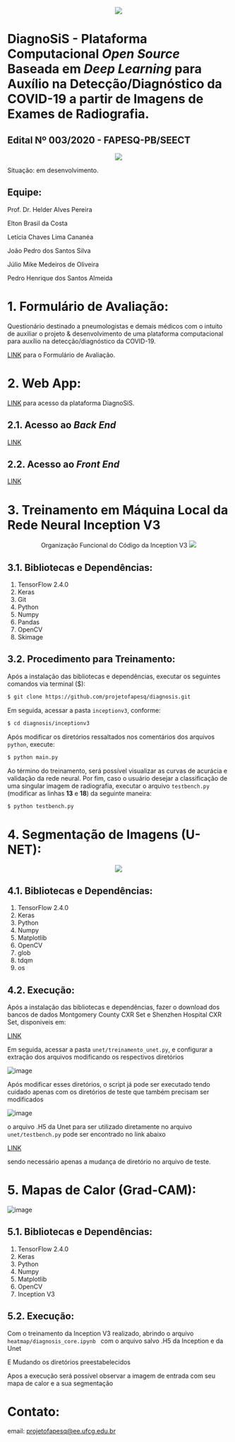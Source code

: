 <p align="center">
  <img src="https://user-images.githubusercontent.com/68599113/96298544-a289a800-0fc0-11eb-9494-d3b388df8cc0.png">
</p>

# DiagnoSiS - Plataforma Computacional *Open Source* Baseada em *Deep Learning* para Auxílio na Detecção/Diagnóstico da COVID-19 a partir de Imagens de Exames de Radiografia.

## Edital Nº 003/2020 - FAPESQ-PB/SEECT

<p align="center">
  <img src="https://user-images.githubusercontent.com/68599113/96297444-dbc11880-0fbe-11eb-9abb-83eca9bcf28d.png">
</p>

Situação: em desenvolvimento.

## Equipe:

Prof. Dr. Helder Alves Pereira

Elton Brasil da Costa

Letícia Chaves Lima Cananéa

João Pedro dos Santos Silva

Júlio Mike Medeiros de Oliveira

Pedro Henrique dos Santos Almeida

# 1. Formulário de Avaliação:

Questionário destinado a pneumologistas e demais médicos com o intuito de auxiliar o projeto & desenvolvimento de uma plataforma computacional para auxílio na detecção/diagnóstico da COVID-19. 

[LINK](https://docs.google.com/forms/d/e/1FAIpQLSdoAiUnwLP0w4MZqvo7KIw2O3LXweXnYSKDZTIaGCIujM6rRg/viewform?usp=pp_url) para o Formulário de Avaliação.

# 2. Web App:

[LINK](https://projetofapesq.github.io/app/) para acesso da plataforma DiagnoSiS.

## 2.1. Acesso ao *Back End* 

[LINK](https://github.com/projetofapesq/app-backend)

## 2.2. Acesso ao *Front End* 

[LINK](https://github.com/projetofapesq/app-frontend)

# 3. Treinamento em Máquina Local da Rede Neural Inception V3

<p align="center">
  Organização Funcional do Código da Inception V3
  <img src="https://user-images.githubusercontent.com/68599113/112775061-ba526700-9009-11eb-938e-57ffaa661774.png">
</p>

## 3.1. Bibliotecas e Dependências:

1. TensorFlow 2.4.0
2. Keras
3. Git
4. Python
5. Numpy
6. Pandas
7. OpenCV
8. Skimage

## 3.2. Procedimento para Treinamento:

Após a instalação das bibliotecas e dependências, executar os seguintes comandos via terminal ($):
```bash
$ git clone https://github.com/projetofapesq/diagnosis.git
```

Em seguida, acessar a pasta ```inceptionv3```, conforme:
```bash
$ cd diagnosis/inceptionv3
```

Após modificar os diretórios ressaltados nos comentários dos arquivos ```python```, execute:
```bash
$ python main.py
```

Ao término do treinamento, será possível visualizar as curvas de acurácia e validação da rede neural. Por fim, caso o usuário desejar a classificação de uma singular imagem de radiografia, executar o arquivo ```testbench.py``` (modificar as linhas **13** e **18**) da seguinte maneira:
```bash
$ python testbench.py 
```

# 4. Segmentação de Imagens (U-NET):

<p align="center">
  <img src="https://user-images.githubusercontent.com/68599113/112770698-ef54be80-8ff5-11eb-85dd-9bc6b8e17148.jpg">
</p>

## 4.1. Bibliotecas e Dependências:

1. TensorFlow 2.4.0
2. Keras
3. Python
4. Numpy
5. Matplotlib
6. OpenCV
7. glob
8. tdqm
9. os

## 4.2. Execução:
Após a instalação das bibliotecas e dependências, fazer o download dos bancos de dados Montgomery County CXR Set e Shenzhen Hospital CXR Set, disponiveis em:

[LINK](https://lhncbc.nlm.nih.gov/LHC-downloads/downloads.html#tuberculosis-image-data-sets)

Em seguida, acessar a pasta ```unet/treinamento_unet.py```, e configurar a extração dos arquivos modificando os respectivos diretórios

![image](https://user-images.githubusercontent.com/68599113/119900861-77cedd00-bf1b-11eb-9b33-3b3f039af1db.png)

Após modificar esses diretórios, o script já pode ser executado tendo cuidado apenas com os diretórios de teste que também precisam ser modificados

![image](https://user-images.githubusercontent.com/68599113/119901303-1eb37900-bf1c-11eb-9beb-2885ddf3590f.png)

o arquivo .H5 da Unet para ser utilizado diretamente no arquivo``` unet/testbench.py``` pode ser encontrado no link abaixo

[LINK](https://drive.google.com/file/d/1GkHDKf76llxahC6z5DXdHVQ1cZ0dembr/view?usp=sharing)

sendo necessário apenas a mudança de diretório no arquivo de teste.

# 5. Mapas de Calor (Grad-CAM):

![image](https://user-images.githubusercontent.com/68599113/119905810-4b1ec380-bf23-11eb-9c58-be3fda66c039.png)

## 5.1. Bibliotecas e Dependências:

1. TensorFlow 2.4.0
2. Keras
3. Python
4. Numpy
5. Matplotlib
6. OpenCV
7. Inception V3

## 5.2. Execução:

Com o treinamento da Inception V3 realizado, abrindo o arquivo ```heatmap/diagnosis_core.ipynb ``` com o arquivo salvo .H5 da Inception e da Unet 

E Mudando os diretórios preestabelecidos 

Apos a execução será possível observar a imagem de entrada com seu mapa de calor e a sua segmentação

# Contato:

email: projetofapesq@ee.ufcg.edu.br



